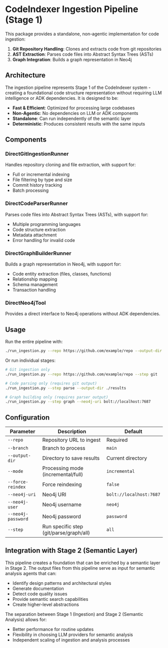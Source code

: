 # CodeIndexer Ingestion Pipeline (Stage 1)

This package provides a standalone, non-agentic implementation for code ingestion:

1. **Git Repository Handling**: Clones and extracts code from git repositories
2. **AST Extraction**: Parses code files into Abstract Syntax Trees (ASTs)
3. **Graph Integration**: Builds a graph representation in Neo4j

## Architecture

The ingestion pipeline represents Stage 1 of the CodeIndexer system - creating a foundational code structure representation without requiring LLM intelligence or ADK dependencies. It is designed to be:

- **Fast & Efficient**: Optimized for processing large codebases
- **Non-Agentic**: No dependencies on LLM or ADK components
- **Standalone**: Can run independently of the semantic layer
- **Deterministic**: Produces consistent results with the same inputs

## Components

### DirectGitIngestionRunner
Handles repository cloning and file extraction, with support for:
- Full or incremental indexing
- File filtering by type and size
- Commit history tracking
- Batch processing

### DirectCodeParserRunner
Parses code files into Abstract Syntax Trees (ASTs), with support for:
- Multiple programming languages
- Code structure extraction
- Metadata attachment
- Error handling for invalid code

### DirectGraphBuilderRunner
Builds a graph representation in Neo4j, with support for:
- Code entity extraction (files, classes, functions)
- Relationship mapping
- Schema management
- Transaction handling

### DirectNeo4jTool
Provides a direct interface to Neo4j operations without ADK dependencies.

## Usage

Run the entire pipeline with:

```bash
./run_ingestion.py --repo https://github.com/example/repo --output-dir ./results
```

Or run individual stages:

```bash
# Git ingestion only
./run_ingestion.py --repo https://github.com/example/repo --step git

# Code parsing only (requires git output)
./run_ingestion.py --step parse --output-dir ./results

# Graph building only (requires parser output)
./run_ingestion.py --step graph --neo4j-uri bolt://localhost:7687
```

## Configuration

| Parameter | Description | Default |
|-----------|-------------|---------|
| `--repo` | Repository URL to ingest | Required |
| `--branch` | Branch to process | `main` |
| `--output-dir` | Directory to save results | Current directory |
| `--mode` | Processing mode (incremental/full) | `incremental` |
| `--force-reindex` | Force reindexing | `false` |
| `--neo4j-uri` | Neo4j URI | `bolt://localhost:7687` |
| `--neo4j-user` | Neo4j username | `neo4j` |
| `--neo4j-password` | Neo4j password | `password` |
| `--step` | Run specific step (git/parse/graph/all) | `all` |

## Integration with Stage 2 (Semantic Layer)

This pipeline creates a foundation that can be enriched by a semantic layer in Stage 2. The output files from this pipeline serve as input for semantic analysis agents that can:

- Identify design patterns and architectural styles
- Generate documentation
- Detect code quality issues
- Provide semantic search capabilities
- Create higher-level abstractions

The separation between Stage 1 (Ingestion) and Stage 2 (Semantic Analysis) allows for:
- Better performance for routine updates
- Flexibility in choosing LLM providers for semantic analysis
- Independent scaling of ingestion and analysis processes
